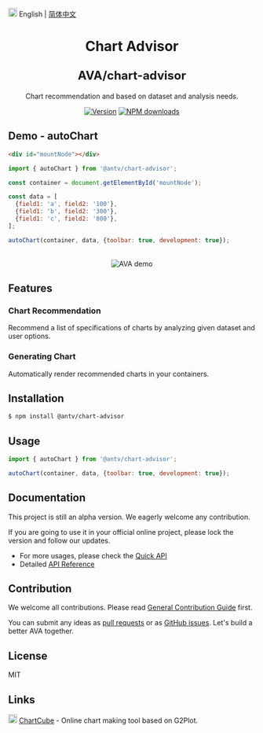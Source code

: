 <img src="https://gw.alipayobjects.com/zos/antfincdn/R8sN%24GNdh6/language.svg" width="18"> English | [简体中文](./zh-CN/README.zh-CN.md)

<h1 align="center">
  <p>Chart Advisor</p>
  <span style="font-size: 24px;">AVA/chart-advisor</span>
</h1>

<div align="center">

Chart recommendation and based on dataset and analysis needs.

[![Version](https://badgen.net/npm/v/@antv/chart-advisor)](https://www.npmjs.com/@antv/chart-advisor)
[![NPM downloads](http://img.shields.io/npm/dm/@antv/chart-advisor.svg)](http://npmjs.com/@antv/chart-advisor)

</div>

## Demo - autoChart

```html
<div id="mountNode"></div>
```

```js
import { autoChart } from '@antv/chart-advisor';

const container = document.getElementById('mountNode');

const data = [
  {field1: 'a', field2: '100'},
  {field1: 'b', field2: '300'},
  {field1: 'c', field2: '800'},
];

autoChart(container, data, {toolbar: true, development: true});
```

<br>

<div align="center">
  <img src="https://gw.alipayobjects.com/zos/antfincdn/QTJPYXJpjW/avademo.gif" alt="AVA demo">
</div>

## Features

### Chart Recommendation

Recommend a list of specifications of charts by analyzing given dataset and user options.

### Generating Chart

Automatically render recommended charts in your containers.

## Installation

```bash
$ npm install @antv/chart-advisor
```

## Usage

```js
import { autoChart } from '@antv/chart-advisor';

autoChart(container, data, {toolbar: true, development: true});
```

## Documentation

This project is still an alpha version. We eagerly welcome any contribution.

If you are going to use it in your official online project, please lock the version and follow our updates.


* For more usages, please check the [Quick API](./API.md)
* Detailed [API Reference](../../docs/api/chart-advisor.md)

## Contribution

We welcome all contributions. Please read [General Contribution Guide](../../CONTRIBUTING.md) first.

You can submit any ideas as [pull requests](https://github.com/antvis/AVA/pulls) or as [GitHub issues](https://github.com/antvis/AVA/issues). Let's build a better AVA together.

## License

MIT

## Links

<img src="https://gw.alipayobjects.com/zos/antfincdn/1yMwFkBvyV/chartcube-logo-cube.svg" width="18"> [ChartCube](https://chartcube.alipay.com/) - Online chart making tool based on G2Plot.
